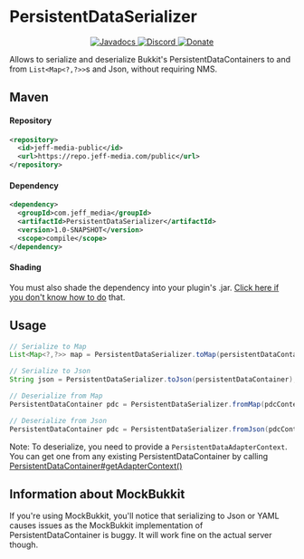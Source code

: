 # PersistentDataSerializer
<!--- Buttons start -->
<p align="center">
  <a href="https://repo.jeff-media.com/javadoc/public/com/jeff_media/PersistentDataSerializer/1.0-SNAPSHOT">
    <img src="https://static.jeff-media.com/img/button_javadocs.png?3" alt="Javadocs">
  </a>
  <a href="https://discord.jeff-media.com/">
    <img src="https://static.jeff-media.com/img/button_discord.png?3" alt="Discord">
  </a>
  <a href="https://paypal.me/mfnalex">
    <img src="https://static.jeff-media.com/img/button_donate.png?3" alt="Donate">
  </a>
</p>
<!--- Buttons end -->

Allows to serialize and deserialize Bukkit's PersistentDataContainers to and from `List<Map<?,?>>`s and Json, without requiring NMS.

## Maven
#### Repository
```xml
<repository>
  <id>jeff-media-public</id>
  <url>https://repo.jeff-media.com/public</url>
</repository>
```
#### Dependency
```xml
<dependency>
  <groupId>com.jeff_media</groupId>
  <artifactId>PersistentDataSerializer</artifactId>
  <version>1.0-SNAPSHOT</version>
  <scope>compile</scope>
</dependency>
```
#### Shading
You must also shade the dependency into your plugin's .jar. [Click here if you don't know how to do](https://blog.jeff-media.com/common-maven-questions/#how-to-shade-dependencies) that.

## Usage
```java
// Serialize to Map
List<Map<?,?>> map = PersistentDataSerializer.toMap(persistentDataContainer);

// Serialize to Json
String json = PersistentDataSerializer.toJson(persistentDataContainer);

// Deserialize from Map
PersistentDataContainer pdc = PersistentDataSerializer.fromMap(pdcContext, map);

// Deserialize from Json
PersistentDataContainer pdc = PersistentDataSerializer.fromJson(pdcContext, json);
```

Note: To deserialize, you need to provide a `PersistentDataAdapterContext`. You can get one from any existing PersistentDataContainer by calling [PersistentDataContainer#getAdapterContext()](https://hub.spigotmc.org/javadocs/bukkit/org/bukkit/persistence/PersistentDataContainer.html#getAdapterContext())

## Information about MockBukkit
If you're using MockBukkit, you'll notice that serializing to Json or YAML causes issues as the MockBukkit implementation of PersistentDataContainer is buggy. It will work fine on the actual server though.